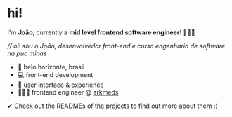 # hi!

I'm **João**, currently a **mid level frontend software engineer**! 👨🏽‍💻

*// oi! sou o João, desenvolvedor front-end e curso engenharia de software na puc minas* 

- 📍   belo horizonte, brasil
- 💻 front-end development 
-  🎨 user interface & experience
- 👨🏽‍💻  frontend engineer @ [arkmeds](https://www.arkmeds.com.br/) 

✔ Check out the READMEs of the projects to find out more about them :)

## 

   
   
</div>

